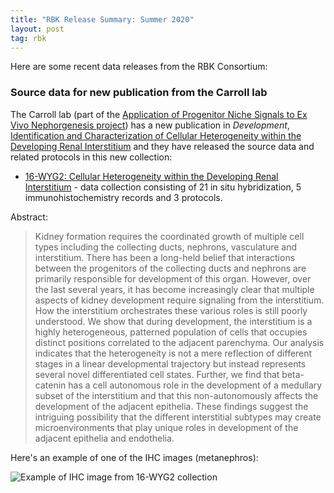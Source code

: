 ```yaml
---
title: "RBK Release Summary: Summer 2020"
layout: post
tag: rbk
---
```


Here are some recent data releases from the RBK Consortium:

### Source data for new publication from the Carroll lab

The Carroll lab (part of the [Application of Progenitor Niche Signals to Ex Vivo Nephorgenesis project](/projects/progenitor-niche-signals/)) has a new publication in *Development*, [Identification and Characterization of Cellular Heterogeneity within the Developing Renal Interstitium](https://www.doi.org/10.1242/dev.190108) and they have released the source data and related protocols in this new collection:

* [16-WYG2: Cellular Heterogeneity within the Developing Renal Interstitium](/id/16-WYG2?pcid=email/internal) - data collection consisting of 21 in situ hybridization, 5 immunohistochemistry records and 3 protocols.

Abstract:

>Kidney formation requires the coordinated growth of multiple cell types including the collecting ducts, nephrons, vasculature and interstitium. There has been a long-held belief that interactions between the progenitors of the collecting ducts and nephrons are primarily responsible for development of this organ. However, over the last several years, it has become increasingly clear that multiple aspects of kidney development require signaling from the interstitium. How the interstitium orchestrates these various roles is still poorly understood. We show that during development, the interstitium is a highly heterogeneous, patterned population of cells that occupies distinct positions correlated to the adjacent parenchyma. Our analysis indicates that the heterogeneity is not a mere reflection of different stages in a linear developmental trajectory but instead represents several novel differentiated cell states. Further, we find that beta-catenin has a cell autonomous role in the development of a medullary subset of the interstitium and that this non-autonomously affects the development of the adjacent epithelia. These findings suggest the intriguing possibility that the different interstitial subtypes may create microenvironments that play unique roles in development of the adjacent epithelia and endothelia.

Here's an example of one of the IHC images (metanephros):

![Example of IHC image from 16-WYG2 collection](/assets/img/news/IHC-metanephros-carroll.png)
